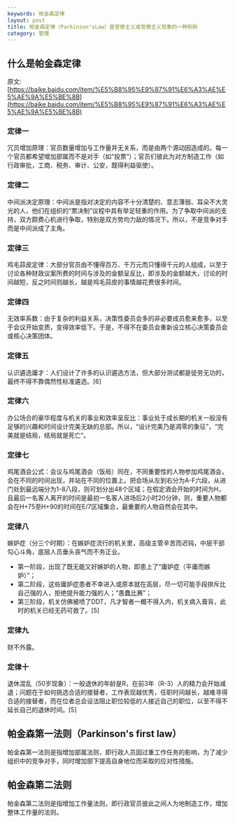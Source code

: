 ```yaml
---
keywords: 帕金森定律
layout: post
title: 帕金森定律（Parkinson'sLaw）是官僚主义或官僚主义现象的一种别称
category: 管理
--- 
```



## 什么是帕金森定律

原文:[https://baike.baidu.com/item/%E5%B8%95%E9%87%91%E6%A3%AE%E5%AE%9A%E5%BE%8B](https://baike.baidu.com/item/%E5%B8%95%E9%87%91%E6%A3%AE%E5%AE%9A%E5%BE%8B)



### 定律一
冗员增加原理：官员数量增加与工作量并无关系，而是由两个源动因造成的。每一个官员都希望增加部属而不是对手（如“投票”）；官员们彼此为对方制造工作（如行政审批，工商、税务、审计、公安，既得利益驱使）。

### 定律二
中间派决定原理：中间派是指对决定的内容不十分清楚的、意志薄弱、耳朵不大灵光的人，他们在组织的“票决制”议程中具有举足轻重的作用。为了争取中间派的支持，双方颇费心机进行争取，特别是双方势均力敌的情况下。所以，不是竞争对手而是中间派成了主角。

### 定律三
鸡毛蒜皮定律：大部分官员由不懂得百万、千万元而只懂得千元的人组成，以至于讨论各种财政议案所费的时间与涉及的金额呈反比，即涉及的金额越大，讨论的时间越短，反之时间则越长，越是鸡毛蒜皮的事情越花费很多时间。

### 定律四
无效率系数：由于复杂的利益关系，决策性委员会多的非必要成员愈来愈多，以至于会议开始变质，变得效率低下。于是，不得不在委员会重新设立核心决策委员会或核心决策团体。

### 定律五
认识遴选庸才：人们设计了许多的认识遴选方法，但大部分测试都是徒劳无功的，最终不得不靠偶然性标准遴选。[6] 

### 定律六
办公场合的豪华程度与机关的事业和效率呈反比：事业处于成长期的机关一般没有足够的兴趣和时间设计完美无缺的总部。所以，“设计完美乃是凋零的象征”，“完美就是结局，结局就是死亡”。

### 定律七
鸡尾酒会公式：会议与鸡尾酒会（饭局）同在，不同重要性的人物参加鸡尾酒会，会在不同的时间出现，并站在不同的位置上。把会场从左到右分为A-F六段，从进门处到最远端分为1-8八段，则可划分出48个区域；在假定酒会开始的时间为H，且最后一名客人离开的时间是最初一名客人进场后2小时20分钟，则，重要人物都会在H+75至H+90的时间在E/7区域集合，最重要的人物自然会在其中。

### 定律八
嫉妒症（分三个时期）：在嫉妒症流行的机关里，高级主管辛苦而迟钝，中层干部勾心斗角，底层人员垂头丧气而不务正业。

* 第一阶段，出现了既无能又好嫉妒的人物，即患上了“庸妒症（平庸而嫉妒）”；
* 第二阶段，这些庸妒症患者不幸进入或原本就在高层，尽一切可能手段排斥比自己强的人，拒绝提升能力强的人；“愚蠢比赛”；
* 第三阶段，机关仿佛被喷了DDT，凡才智者一概不得入内，机关病入膏肓，此时的机关已经无药可救了。[5] 

### 定律九
财不外露。

### 定律十
退休混乱（50岁现象）：一般退休的年龄是R，在前3年（R-3）人的精力会开始减退；问题在于如何挑选合适的接替者，工作表现越优秀，任职时间越长，越难寻得合适的接替者，而在位者总会设法阻止职位较低的人接近自己的职位，以至不得不延长自己的退休时间。[5] 




## 帕金森第一法则（Parkinson's first law）
帕金森第一法则是指增加部属法则，即行政人员因过重工作任务的影响，为了减少组织中的竞争对手，同时增加部下提高自身地位而采取的应对性措施。

## 帕金森第二法则
帕金森第二法则是指增加工作量法则，即行政官员彼此之间人为地制造工作，增加整体工作量的法则。